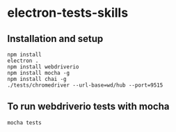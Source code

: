 # electron-tests-skills

## Installation and setup

```
npm install
electron .
npm install webdriverio
npm install mocha -g
npm install chai -g
./tests/chromedriver --url-base=wd/hub --port=9515
```

## To run webdriverio tests with mocha

```
mocha tests
```
